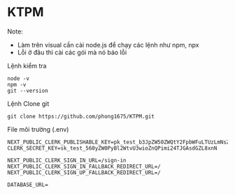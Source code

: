 # KTPM
Note:
- Làm trên visual cần cài node.js để chạy các lệnh như npm, npx
- Lỗi ở đâu thì cài các gói mà nó báo lỗi

Lệnh kiểm tra
```
node -v
npm -v
git --version
```

Lệnh Clone git
```
git clone https://github.com/phong1675/KTPM.git
```

File môi trường (.env)
```
NEXT_PUBLIC_CLERK_PUBLISHABLE_KEY=pk_test_b3JpZW50ZWQtY2FpbWFuLTUzLmNsZXJrLmFjY291bnRzLmRldiQ
CLERK_SECRET_KEY=sk_test_560yZW0PyBl2WtvU3wioZnQPimi24TJGAsdGZL8xnN

NEXT_PUBLIC_CLERK_SIGN_IN_URL=/sign-in
NEXT_PUBLIC_CLERK_SIGN_IN_FALLBACK_REDIRECT_URL=/
NEXT_PUBLIC_CLERK_SIGN_UP_FALLBACK_REDIRECT_URL=/

DATABASE_URL=
```
